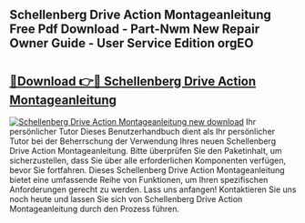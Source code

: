 ## Schellenberg Drive Action Montageanleitung Free Pdf Download - Part-Nwm New Repair Owner Guide - User Service Edition orgEO

# <h2><a href="http://df8izo8.blite.top/?on=Schellenberg+Drive+Action+Montageanleitung">🔗Download 👉🔴 Schellenberg Drive Action Montageanleitung</a></h2>

[![Schellenberg Drive Action Montageanleitung new download](https://i.imgur.com/lujVjoI.png)](http://df8izo8.blite.top/?on=Schellenberg+Drive+Action+Montageanleitung)
Ihr persönlicher Tutor Dieses Benutzerhandbuch dient als Ihr persönlicher Tutor bei der Beherrschung der Verwendung Ihres neuen Schellenberg Drive Action Montageanleitung. Bitte überprüfen Sie den Paketinhalt, um sicherzustellen, dass Sie über alle erforderlichen Komponenten verfügen, bevor Sie fortfahren. Dieses Schellenberg Drive Action Montageanleitung bietet eine umfassende Reihe von Funktionen, um Ihren spezifischen Anforderungen gerecht zu werden. Lass uns anfangen! Kontaktieren Sie uns noch heute und lassen Sie sich von Schellenberg Drive Action Montageanleitung durch den Prozess führen.

